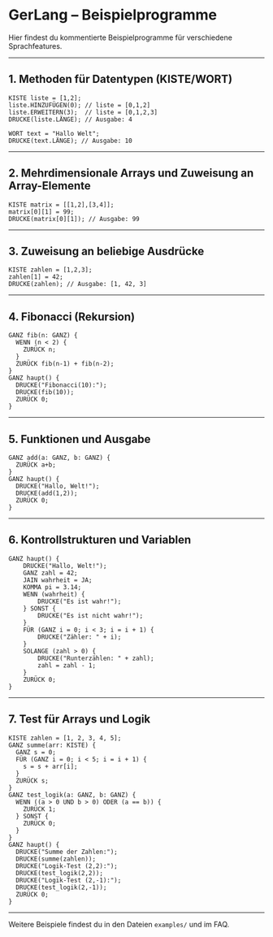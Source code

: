 # GerLang – Beispielprogramme

Hier findest du kommentierte Beispielprogramme für verschiedene Sprachfeatures.

---

## 1. Methoden für Datentypen (KISTE/WORT)
```gerlang
KISTE liste = [1,2];
liste.HINZUFÜGEN(0); // liste = [0,1,2]
liste.ERWEITERN(3);  // liste = [0,1,2,3]
DRUCKE(liste.LÄNGE); // Ausgabe: 4

WORT text = "Hallo Welt";
DRUCKE(text.LÄNGE); // Ausgabe: 10
```

---

## 2. Mehrdimensionale Arrays und Zuweisung an Array-Elemente
```gerlang
KISTE matrix = [[1,2],[3,4]];
matrix[0][1] = 99;
DRUCKE(matrix[0][1]); // Ausgabe: 99
```

---

## 3. Zuweisung an beliebige Ausdrücke
```gerlang
KISTE zahlen = [1,2,3];
zahlen[1] = 42;
DRUCKE(zahlen); // Ausgabe: [1, 42, 3]
```

---

## 4. Fibonacci (Rekursion)
```gerlang
GANZ fib(n: GANZ) {
  WENN (n < 2) {
    ZURÜCK n;
  }
  ZURÜCK fib(n-1) + fib(n-2);
}
GANZ haupt() {
  DRUCKE("Fibonacci(10):");
  DRUCKE(fib(10));
  ZURÜCK 0;
}
```

---

## 5. Funktionen und Ausgabe
```gerlang
GANZ add(a: GANZ, b: GANZ) {
  ZURÜCK a+b;
}
GANZ haupt() {
  DRUCKE("Hallo, Welt!");
  DRUCKE(add(1,2));
  ZURÜCK 0;
}
```

---

## 6. Kontrollstrukturen und Variablen
```gerlang
GANZ haupt() {
    DRUCKE("Hallo, Welt!");
    GANZ zahl = 42;
    JAIN wahrheit = JA;
    KOMMA pi = 3.14;
    WENN (wahrheit) {
        DRUCKE("Es ist wahr!");
    } SONST {
        DRUCKE("Es ist nicht wahr!");
    }
    FÜR (GANZ i = 0; i < 3; i = i + 1) {
        DRUCKE("Zähler: " + i);
    }
    SOLANGE (zahl > 0) {
        DRUCKE("Runterzählen: " + zahl);
        zahl = zahl - 1;
    }
    ZURÜCK 0;
}
```

---

## 7. Test für Arrays und Logik
```gerlang
KISTE zahlen = [1, 2, 3, 4, 5];
GANZ summe(arr: KISTE) {
  GANZ s = 0;
  FÜR (GANZ i = 0; i < 5; i = i + 1) {
    s = s + arr[i];
  }
  ZURÜCK s;
}
GANZ test_logik(a: GANZ, b: GANZ) {
  WENN ((a > 0 UND b > 0) ODER (a == b)) {
    ZURÜCK 1;
  } SONST {
    ZURÜCK 0;
  }
}
GANZ haupt() {
  DRUCKE("Summe der Zahlen:");
  DRUCKE(summe(zahlen));
  DRUCKE("Logik-Test (2,2):");
  DRUCKE(test_logik(2,2));
  DRUCKE("Logik-Test (2,-1):");
  DRUCKE(test_logik(2,-1));
  ZURÜCK 0;
}
```

---

Weitere Beispiele findest du in den Dateien `examples/` und im FAQ.
